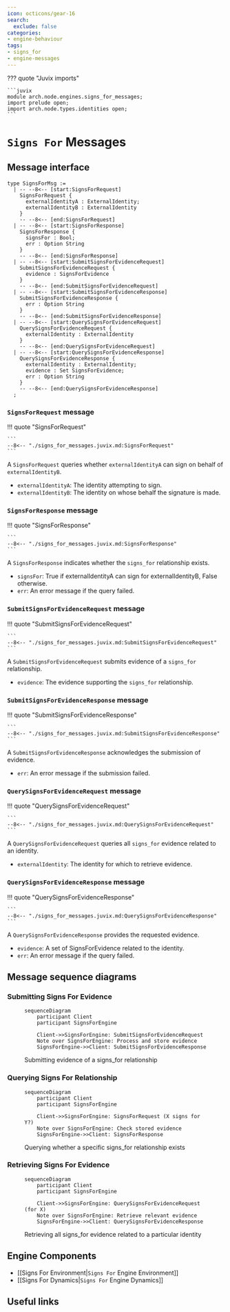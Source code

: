 ```yaml
---
icon: octicons/gear-16
search:
  exclude: false
categories:
- engine-behaviour
tags:
- signs_for
- engine-messages
---
```


??? quote "Juvix imports"

    ```juvix
    module arch.node.engines.signs_for_messages;
    import prelude open;
    import arch.node.types.identities open;
    ```

# `Signs For` Messages

## Message interface

<!-- --8<-- [start:SignsForMsg] -->
```juvix
type SignsForMsg :=
  | -- --8<-- [start:SignsForRequest]
    SignsForRequest {
      externalIdentityA : ExternalIdentity;
      externalIdentityB : ExternalIdentity
    }
    -- --8<-- [end:SignsForRequest]
  | -- --8<-- [start:SignsForResponse]
    SignsForResponse {
      signsFor : Bool;
      err : Option String
    }
    -- --8<-- [end:SignsForResponse]
  | -- --8<-- [start:SubmitSignsForEvidenceRequest]
    SubmitSignsForEvidenceRequest {
      evidence : SignsForEvidence
    }
    -- --8<-- [end:SubmitSignsForEvidenceRequest]
  | -- --8<-- [start:SubmitSignsForEvidenceResponse]
    SubmitSignsForEvidenceResponse {
      err : Option String
    }
    -- --8<-- [end:SubmitSignsForEvidenceResponse]
  | -- --8<-- [start:QuerySignsForEvidenceRequest]
    QuerySignsForEvidenceRequest {
      externalIdentity : ExternalIdentity
    }
    -- --8<-- [end:QuerySignsForEvidenceRequest]
  | -- --8<-- [start:QuerySignsForEvidenceResponse]
    QuerySignsForEvidenceResponse {
      externalIdentity : ExternalIdentity;
      evidence : Set SignsForEvidence;
      err : Option String
    }
    -- --8<-- [end:QuerySignsForEvidenceResponse]
  ;
```
<!-- --8<-- [end:SignsForMsg] -->

### `SignsForRequest` message

!!! quote "SignsForRequest"

    ```
    --8<-- "./signs_for_messages.juvix.md:SignsForRequest"
    ```

A `SignsForRequest` queries whether `externalIdentityA` can sign on behalf of `externalIdentityB`.

- `externalIdentityA`: The identity attempting to sign.
- `externalIdentityB`: The identity on whose behalf the signature is made.

### `SignsForResponse` message

!!! quote "SignsForResponse"

    ```
    --8<-- "./signs_for_messages.juvix.md:SignsForResponse"
    ```

A `SignsForResponse` indicates whether the `signs_for` relationship exists.

- `signsFor`: True if externalIdentityA can sign for externalIdentityB, False otherwise.
- `err`: An error message if the query failed.

### `SubmitSignsForEvidenceRequest` message

!!! quote "SubmitSignsForEvidenceRequest"

    ```
    --8<-- "./signs_for_messages.juvix.md:SubmitSignsForEvidenceRequest"
    ```

A `SubmitSignsForEvidenceRequest` submits evidence of a `signs_for` relationship.

- `evidence`: The evidence supporting the `signs_for` relationship.

### `SubmitSignsForEvidenceResponse` message

!!! quote "SubmitSignsForEvidenceResponse"

    ```
    --8<-- "./signs_for_messages.juvix.md:SubmitSignsForEvidenceResponse"
    ```

A `SubmitSignsForEvidenceResponse` acknowledges the submission of evidence.

- `err`: An error message if the submission failed.

### `QuerySignsForEvidenceRequest` message

!!! quote "QuerySignsForEvidenceRequest"

    ```
    --8<-- "./signs_for_messages.juvix.md:QuerySignsForEvidenceRequest"
    ```

A `QuerySignsForEvidenceRequest` queries all `signs_for` evidence related to an identity.

- `externalIdentity`: The identity for which to retrieve evidence.

### `QuerySignsForEvidenceResponse` message

!!! quote "QuerySignsForEvidenceResponse"

    ```
    --8<-- "./signs_for_messages.juvix.md:QuerySignsForEvidenceResponse"
    ```

A `QuerySignsForEvidenceResponse` provides the requested evidence.

- `evidence`: A set of SignsForEvidence related to the identity.
- `err`: An error message if the query failed.

## Message sequence diagrams

### Submitting Signs For Evidence

<!-- --8<-- [start:message-sequence-diagram-submit] -->
<figure markdown="span">

```mermaid
sequenceDiagram
    participant Client
    participant SignsForEngine

    Client->>SignsForEngine: SubmitSignsForEvidenceRequest
    Note over SignsForEngine: Process and store evidence
    SignsForEngine->>Client: SubmitSignsForEvidenceResponse
```

<figcaption markdown="span">
Submitting evidence of a signs_for relationship
</figcaption>
</figure>
<!-- --8<-- [end:message-sequence-diagram-submit] -->

### Querying Signs For Relationship

<!-- --8<-- [start:message-sequence-diagram-query-relation] -->
<figure markdown="span">

```mermaid
sequenceDiagram
    participant Client
    participant SignsForEngine

    Client->>SignsForEngine: SignsForRequest (X signs for Y?)
    Note over SignsForEngine: Check stored evidence
    SignsForEngine->>Client: SignsForResponse
```

<figcaption markdown="span">
Querying whether a specific signs_for relationship exists
</figcaption>
</figure>
<!-- --8<-- [end:message-sequence-diagram-query-relation] -->

### Retrieving Signs For Evidence

<!-- --8<-- [start:message-sequence-diagram-query-evidence] -->
<figure markdown="span">

```mermaid
sequenceDiagram
    participant Client
    participant SignsForEngine

    Client->>SignsForEngine: QuerySignsForEvidenceRequest (for X)
    Note over SignsForEngine: Retrieve relevant evidence
    SignsForEngine->>Client: QuerySignsForEvidenceResponse
```

<figcaption markdown="span">
Retrieving all signs_for evidence related to a particular identity
</figcaption>
</figure>
<!-- --8<-- [end:message-sequence-diagram-query-evidence] -->

## Engine Components

- [[Signs For Environment|`Signs For` Engine Environment]]
- [[Signs For Dynamics|`Signs For` Engine Dynamics]]

## Useful links
